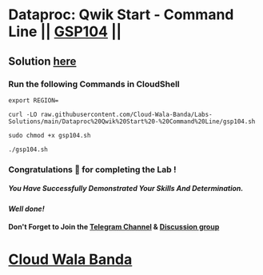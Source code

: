 # Dataproc: Qwik Start - Command Line || [GSP104](https://www.cloudskillsboost.google/focuses/585?parent=catalog) ||

## Solution [here](https://youtu.be/e4KpswVaY0U)

### Run the following Commands in CloudShell

```
export REGION=
```
```
curl -LO raw.githubusercontent.com/Cloud-Wala-Banda/Labs-Solutions/main/Dataproc%20Qwik%20Start%20-%20Command%20Line/gsp104.sh

sudo chmod +x gsp104.sh

./gsp104.sh
```

### Congratulations 🎉 for completing the Lab !

##### *You Have Successfully Demonstrated Your Skills And Determination.*

#### *Well done!*

#### Don't Forget to Join the [Telegram Channel](https://t.me/cloudwalabanda) & [Discussion group](https://t.me/cloudwalabandachats)

# [Cloud Wala Banda](https://www.youtube.com/@cloudwalabanda)
